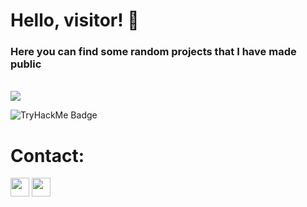 
<h1>Hello, visitor! 👋</h1>
<h3>Here you can find some random projects that I have made public</h3>
<br />

<img src="https://skillicons.dev/icons?i=golang,python,javascript,typescript,vite,react,tailwind,html,css,git,postgres,mongodb,sqlite,redis,docker,linux,raspberrypi,arduino,selenium,nginx&perline=10">
<br />

![TryHackMe Badge](https://tryhackme-badges.s3.amazonaws.com/Ju0x.png?)

<h1>Contact:</h1>
<img src="https://img.shields.io/badge/ju0x-5865F2?logo=discord&logoColor=eeeeee" height="30px">
<img src="https://img.shields.io/badge/kontakt.ju0x@protonmail.com-333333?link=mailto:kontakt.ju0x@protonmail.com&logo=protonmail" height="30px">
